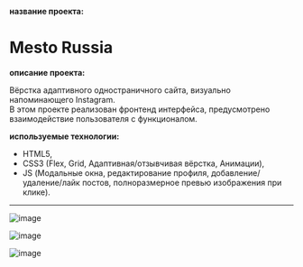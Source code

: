
**название проекта:**
# Mesto Russia

**описание проекта:**

Вёрстка адаптивного одностраничного сайта, визуально напоминающего Instagram.\
В этом проекте реализован фронтенд интерфейса, предусмотрено взаимодействие пользователя с функционалом.

**используемые технологии:**

* HTML5,
* CSS3 (Flex, Grid, Адаптивная/отзывчивая вёрстка, Анимации),
* JS (Модальные окна, редактирование профиля, добавление/удаление/лайк постов, полноразмерное превью изображения при клике).

___

![image](https://user-images.githubusercontent.com/51275060/163239003-0c62f510-0dd8-4a65-8fd0-77abb478d644.png)

![image](https://user-images.githubusercontent.com/51275060/163239048-4d21c98a-b42c-4c6b-aa7a-e3e2dc9d3ddb.png)

![image](https://user-images.githubusercontent.com/51275060/163240166-f3672820-3806-4600-a100-4f7143489351.png)

